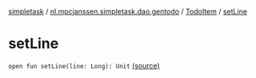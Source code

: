 [simpletask](../../index.md) / [nl.mpcjanssen.simpletask.dao.gentodo](../index.md) / [TodoItem](index.md) / [setLine](.)

# setLine

`open fun setLine(line: Long): Unit` [(source)](https://github.com/mpcjanssen/simpletask-android/blob/master/src/main/java/nl/mpcjanssen/simpletask/dao/gentodo/TodoItem.java#L32)